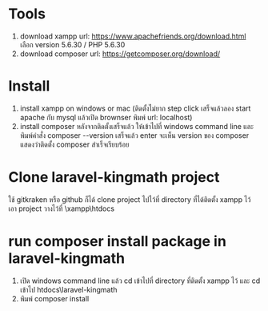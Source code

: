 # Tools
1. download xampp url: https://www.apachefriends.org/download.html เลือก version 5.6.30 / PHP 5.6.30
2. download composer url: https://getcomposer.org/download/

# Install
1. install xampp on windows or mac (ติดตั้งไม่ยาก step click เสร็จแล้วลอง start apache กับ mysql แล้วเปิด brownser พิมพ์ url: localhost)
2. install composer หลังจากติดตั้งเสร็จแล้ว ให้เข้าไปที่ windows command line และพิมพ์คำสั่ง composer --version เสร็จแล้ว enter จะเห็น version ของ composer แสดงว่าติดตั้ง composer สำเร็จเรียบร้อย

# Clone laravel-kingmath project
ใช้ gitkraken หรือ github ก็ได้ clone project ไปไว้ที่ directory ที่ได้ติดตั้ง xampp ไว้ เอา project วางไว้ที่ \xampp\htdocs

# run composer install package in laravel-kingmath
1. เปิด windows command line แล้ว cd เข้าไปที่ directory ที่ติดตั้ง xampp ไว้ และ cd เข้าไป htdocs\laravel-kingmath
2. พิมพ์ composer install
